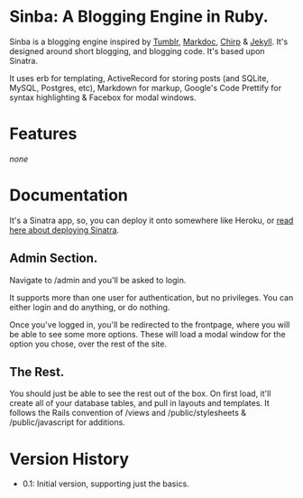 # Sinba: A Blogging Engine in Ruby.

Sinba is a blogging engine inspired by [Tumblr](http://www.tumblr.com/ "Tumblr"), [Markdoc](http://markdoc.org/ "Markdoc Documentation » 
        Index"), [Chirp](http://chyrp.net/ "Chyrp") & [Jekyll](http://jekyllrb.com/ "jekyll"). It's designed around short blogging, and blogging code. It's based upon Sinatra.

It uses erb for templating, ActiveRecord for storing posts (and SQLite, MySQL, Postgres, etc), Markdown for markup, Google's Code Prettify for syntax highlighting & Facebox for modal windows.

# Features

_none_

# Documentation

It's a Sinatra app, so, you can deploy it onto somewhere like Heroku, or [read here about deploying Sinatra](http://sinatra-book.gittr.com/#deployment "Sinatra Book").

## Admin Section.

Navigate to /admin and you'll be asked to login. 

It supports more than one user for authentication, but no privileges. You can either login and do anything, or do nothing.

Once you've logged in, you'll be redirected to the frontpage, where you will be able to see some more options. These will load a modal window for the option you chose, over the rest of the site.

## The Rest.

You should just be able to see the rest out of the box. On first load, it'll create all of your database tables, and pull in layouts and templates. It follows the Rails convention of /views and /public/stylesheets & /public/javascript for additions.

# Version History

* 0.1: Initial version, supporting just the basics.